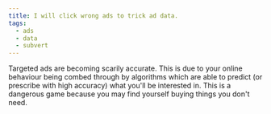 ```yaml
---
title: I will click wrong ads to trick ad data.
tags:
  - ads
  - data
  - subvert
---
```

Targeted ads are becoming scarily accurate. This is due to your online behaviour being combed through by algorithms which are able to predict (or prescribe with high accuracy) what you'll be interested in. This is a dangerous game because you may find yourself buying things you don't need.
